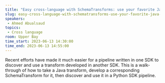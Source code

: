 ```yaml
---
title: "Easy cross-language with SchemaTransforms: use your favorite Java transform in Python SDK"
slug: easy-cross-language-with-schematransforms-use-your-favorite-java-transform-in-python-sdk
speakers:
 - Ahmed Abualsaud
topics:
 - Cross language
room: Upper Bay
time_start: 2023-06-13 14:30:00
time_end: 2023-06-13 14:55:00
---
```


Recent efforts have made it much easier for a pipeline written in one SDK to discover and use a transform developed in another SDK. This is a walk-through of how to take a Java transform, develop a corresponding SchemaTransform for it, then discover and use it in a Python SDK pipeline.
